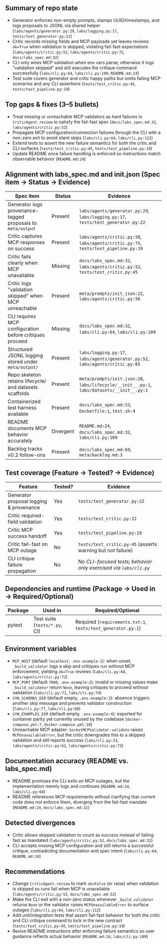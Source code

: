 ## Summary of repo state
- Generator enforces non-empty prompts, stamps UUID/timestamps, and logs proposals to JSONL via shared helper (`labs/agents/generator.py:29`, `labs/logging.py:17`, `tests/test_generator.py:22`)
- Critic records missing fields and MCP payloads yet leaves reviews `ok=True` when validation is skipped, violating fail-fast expectations (`labs/agents/critic.py:52`, `labs/agents/critic.py:72`, `docs/labs_spec.md:32`)
- CLI only wires MCP validation when env vars parse; otherwise it logs "validation skipped" and still executes the critique command successfully (`labs/cli.py:64`, `labs/cli.py:109`, `README.md:24`)
- Test suite covers generator and critic happy paths but omits failing MCP scenarios and any CLI assertions (`tests/test_critic.py:45`, `tests/test_pipeline.py:19`)

## Top gaps & fixes (3–5 bullets)
- Treat missing or unreachable MCP validators as hard failures in `CriticAgent.review` to satisfy the fail-fast spec (`docs/labs_spec.md:32`, `labs/agents/critic.py:52`)
- Propagate MCP configuration/connection failures through the CLI with a non-zero exit to avoid silent skips (`labs/cli.py:64`, `labs/cli.py:112`)
- Extend tests to assert the new failure semantics for both the critic and CLI surfaces (`tests/test_critic.py:45`, `tests/test_pipeline.py:19`)
- Update README once failure handling is enforced so instructions match observable behavior (`README.md:24`)

## Alignment with labs_spec.md and init.json (Spec item → Status → Evidence)
| Spec item | Status | Evidence |
| --- | --- | --- |
| Generator logs provenance-tagged proposals to `meta/output` | Present | `labs/agents/generator.py:29`, `labs/logging.py:17`, `tests/test_generator.py:22` |
| Critic captures MCP responses on success | Present | `labs/agents/critic.py:58`, `labs/agents/critic.py:75`, `tests/test_pipeline.py:19` |
| Critic fails clearly when MCP unavailable | Missing | `docs/labs_spec.md:32`, `labs/agents/critic.py:52`, `tests/test_critic.py:45` |
| Critic logs "validation skipped" when MCP unreachable | Present | `meta/prompts/init.json:22`, `labs/agents/critic.py:56` |
| CLI requires MCP configuration before critiques proceed | Missing | `docs/labs_spec.md:32`, `labs/cli.py:64`, `labs/cli.py:109` |
| Structured JSONL logging stored under `meta/output/` | Present | `labs/logging.py:17`, `labs/agents/generator.py:52`, `labs/agents/critic.py:85` |
| Repo skeleton retains lifecycle/ and datasets scaffolds | Present | `meta/prompts/init.json:28`, `labs/lifecycle/__init__.py:1`, `labs/datasets/__init__.py:1` |
| Containerized test harness available | Present | `docs/labs_spec.md:53`, `Dockerfile:1`, `test.sh:4` |
| README documents MCP behavior accurately | Divergent | `README.md:24`, `docs/labs_spec.md:32`, `labs/cli.py:109` |
| Backlog tracks v0.2 follow-ons | Present | `docs/labs_spec.md:69`, `meta/backlog.md:3` |

## Test coverage (Feature → Tested? → Evidence)
| Feature | Tested? | Evidence |
| --- | --- | --- |
| Generator proposal logging & provenance | Yes | `tests/test_generator.py:22` |
| Critic required-field validation | Yes | `tests/test_critic.py:22` |
| Critic MCP success handoff | Yes | `tests/test_pipeline.py:19` |
| Critic fail-fast on MCP outage | No | `tests/test_critic.py:45` (asserts warning but not failure) |
| CLI critique failure propagation | No | _No CLI-focused tests; behavior only exercised via `labs/cli.py`_ |

## Dependencies and runtime (Package → Used in → Required/Optional)
| Package | Used in | Required/Optional |
| --- | --- | --- |
| pytest | Test suite (`tests/*.py`, CI) | Required (`requirements.txt:1`, `tests/test_generator.py:1`)

## Environment variables
- `MCP_HOST` (default `localhost`, `.env.example:1`): when unset, `_build_validator` logs a skip and critiques run without MCP enforcement, yielding `ok=True` reviews (`labs/cli.py:64`, `labs/agents/critic.py:72`)
- `MCP_PORT` (default `7000`, `.env.example:2`): invalid or missing values make `_build_validator` return `None`, leaving critiques to proceed without validation (`labs/cli.py:71`, `labs/cli.py:74`)
- `SYN_SCHEMAS_DIR` (default empty, `.env.example:3`): absence triggers another skip message and prevents validator construction (`labs/cli.py:77`, `labs/cli.py:80`)
- `SYN_EXAMPLES_DIR` (default empty, `.env.example:4`): exported for container parity yet currently unused by the codebase (`docker-compose.yml:7`, `docker-compose.yml:10`)
- Unreachable MCP adapter: `SocketMCPValidator.validate` raises `MCPUnavailableError`, but the critic downgrades this to a skipped validation and still reports success (`labs/cli.py:33`, `labs/agents/critic.py:62`, `labs/agents/critic.py:72`)

## Documentation accuracy (README vs. labs_spec.md)
- README promises the CLI exits on MCP outages, but the implementation merely logs and continues (`README.md:24`, `labs/cli.py:64`)
- README references MCP requirements without clarifying that current code does not enforce them, diverging from the fail-fast mandate (`README.md:24`, `docs/labs_spec.md:32`)

## Detected divergences
- Critic allows skipped validation to count as success instead of failing fast as mandated (`labs/agents/critic.py:52`, `docs/labs_spec.md:32`)
- CLI accepts missing MCP configuration and still returns a successful critique, contradicting documentation and spec intent (`labs/cli.py:64`, `README.md:24`)

## Recommendations
- Change `CriticAgent.review` to mark `ok=False` (or raise) when validation is skipped so runs fail when MCP is unavailable (`labs/agents/critic.py:52`, `docs/labs_spec.md:32`)
- Make the CLI exit with a non-zero status whenever `_build_validator` returns `None` or the validator raises `MCPUnavailableError` to surface outages (`labs/cli.py:64`, `labs/cli.py:112`)
- Add unit/integration tests that assert fail-fast behavior for both the critic and CLI critique command to lock in the new contract (`tests/test_critic.py:45`, `tests/test_pipeline.py:19`)
- Revise README instructions after enforcing failure semantics so user guidance reflects actual behavior (`README.md:24`, `labs/cli.py:109`)
